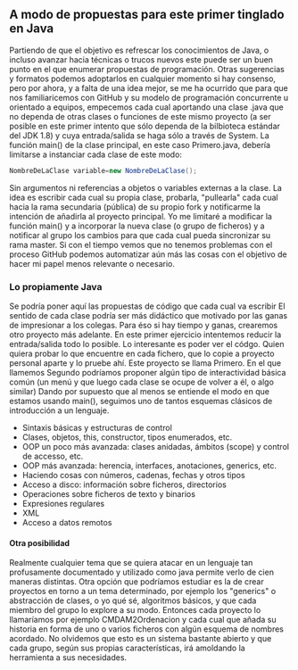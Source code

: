## A modo de propuestas para este primer tinglado en Java

Partiendo de que el objetivo es refrescar los conocimientos de Java, o incluso avanzar hacia técnicas o trucos nuevos este puede ser un buen punto en el que enumerar propuestas de programación.
Otras sugerencias y formatos podemos adoptarlos en cualquier momento si hay consenso, pero por ahora, y a falta de una idea mejor, se me ha ocurrido que para que nos familiaricemos con GitHub y su modelo de programación concurrente u orientado a equipos, empecemos cada cual aportando una clase .java que no dependa de otras clases o funciones de este mismo proyecto (a ser posible en este primer intento que sólo dependa de la bilbioteca estándar del JDK 1.8) y cuya entrada/salida se haga sólo a través de System.
La función main() de la clase principal, en este caso Primero.java, debería limitarse a instanciar cada clase de este modo:
```java
NombreDeLaClase variable=new NombreDeLaClase();
```
Sin argumentos ni referencias a objetos o variables externas a la clase.
La idea es escribir cada cual su propia clase, probarla, "pullearla" cada cual hacia la rama secundaria (pública) de su propio fork y notificarme la intención de añadirla al proyecto principal. Yo me limitaré a modificar la función main() y a incorporar la nueva clase (o grupo de ficheros) y a notificar al grupo los cambios para que cada cual pueda sincronizar su rama master.
Si con el tiempo vemos que no tenemos problemas con el proceso GitHub podemos automatizar aún más las cosas con el objetivo de hacer mi papel menos relevante o necesario. 

### Lo propiamente Java
Se podría poner aquí las propuestas de código que cada cual va escribir
El sentido de cada clase podría ser más didáctico que motivado por las ganas de impresionar a los colegas. Para éso si hay tiempo y ganas, crearemos otro proyecto más adelante.
En este primer ejercicio intentemos reducir la entrada/salida todo lo posible. Lo interesante es poder ver el códgo. Quien quiera probar lo que encuentre en cada fichero, que lo copie a proyecto personal aparte y lo pruebe ahí. Este proyecto se llama Primero. En el que llamemos Segundo podríamos proponer algún tipo de interactividad básica común (un menú y que luego cada clase se ocupe de volver a él, o algo similar)
Dando por supuesto que al menos se entiende el modo en que estamos usando main(), seguimos uno de tantos esquemas clásicos de introducción a un lenguaje. 
* Sintaxis básicas y estructuras de control
* Clases, objetos, this, constructor, tipos enumerados, etc.
* OOP un poco más avanzada: clases anidadas, ámbitos (scope) y control de accesso, etc.
* OOP más avanzada: herencia, interfaces, anotaciones, generics, etc.
* Haciendo cosas con números, cadenas, fechas y otros tipos
* Acceso a disco: información sobre ficheros, directorios
* Operaciones sobre ficheros de texto y binarios
* Expresiones regulares
* XML
* Acceso a datos remotos

#### Otra posibilidad
Realmente cualquier tema que se quiera atacar en un lenguaje tan profusamente documentado y utilizado como java permite verlo de cien maneras distintas.
Otra opción que podríamos estudiar es la de crear proyectos en torno a un tema determinado, por ejemplo los "generics" o abstracción de clases, o yo qué sé, algoritmos básicos, y que cada miembro del grupo lo explore a su modo. Entonces cada proyecto lo llamaríamos por ejemplo CMDAM2Ordenacion y cada cual que añada su historia en forma de uno o varios ficheros con algún esquema de nombres acordado. 
No olvidemos que esto es un sistema bastante abierto y que cada grupo, según sus propias características, irá
amoldando la herramienta a sus necesidades.

